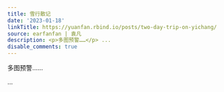 ```yaml
---
title: 雪行散记
date: '2023-01-18'
linkTitle: https://yuanfan.rbind.io/posts/two-day-trip-on-yichang/
source: earfanfan | 袁凡
description: <p>多图预警……</p> ...
disable_comments: true
---
```

<p>多图预警……</p> ...